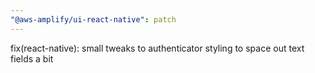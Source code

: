 ```yaml
---
"@aws-amplify/ui-react-native": patch
---
```


fix(react-native): small tweaks to authenticator styling to space out text fields a bit
